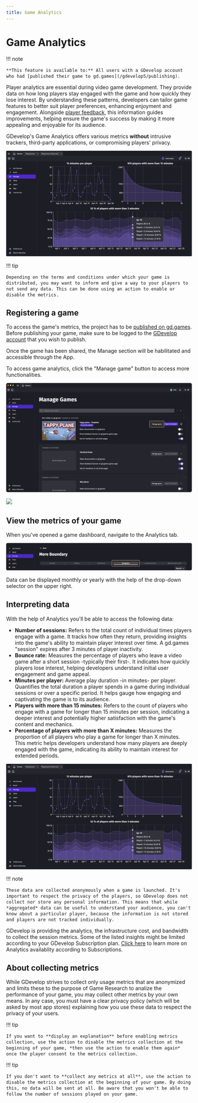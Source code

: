```yaml
---
title: Game Analytics
---
```


# Game Analytics

!!! note

    **This feature is available to:** All users with a GDevelop account who had [published their game to gd.games](/gdevelop5/publishing).

Player analytics are essential during video game development. They provide data on how long players stay engaged with the game and how quickly they lose interest. By understanding these patterns, developers can tailor game features to better suit player preferences, enhancing enjoyment and engagement. Alongside [player feedback](/gdevelop5/interface/games-dashboard/player-feedback/), this information guides improvements, helping ensure the game's success by making it more appealing and enjoyable for its audience.

GDevelop's Game Analytics offers various metrics **without** intrusive trackers, third-party applications, or compromising players' privacy.

![Game Analytics](Game-Analytics-hover.png)

!!! tip

    Depending on the terms and conditions under which your game is distributed, you may want to inform and give a way to your players to not send any data. This can be done using an action to enable or disable the metrics.

## Registering a game

To access the game's metrics, the project has to be [published on gd.games](/gdevelop5/publishing/web/). Before publishing your game, make sure to be logged to the [GDevelop account](/gdevelop5/interface/profile) that you wish to publish.

Once the game has been shared, the Manage section will be habilitated and accessible through the App.

To access game analytics, click the "Manage game" button to access more functionalities.

![Manage section](Manage-Games.png)


![](/gdevelop5/interface/games-dashboard/pasted/20201125-191509.png)

## View the metrics of your game

When you've opened a game dashboard, navigate to the Analytics tab.

![Analytics Tab](Game-Analytics-tab.png)

Data can be displayed monthly or yearly with the help of the drop-down selector on the upper right.


## Interpreting data

With the help of Analytics you'll be able to access the following data:

* **Number of sessions:** Refers to the total count of individual times players engage with a game. It tracks how often they return, providing insights into the game's ability to maintain player interest over time. A gd.games "session" expires after 3 minutes of player inactivity.
* **Bounce rate:** Measures the percentage of players who leave a video game after a short session -typically their first-. It indicates how quickly players lose interest, helping developers understand initial user engagement and game appeal.
* **Minutes per player:** Average play duration -in minutes- per player. Quantifies the total duration a player spends in a game during individual sessions or over a specific period. It helps gauge how engaging and captivating the game is to its audience.
* **Players with more than 15 minutes:** Refers to the count of players who engage with a game for longer than 15 minutes per session, indicating a deeper interest and potentially higher satisfaction with the game's content and mechanics.
* **Percentage of players with more than X minutes:** Measures the proportion of all players who play a game for longer than X minutes. This metric helps developers understand how many players are deeply engaged with the game, indicating its ability to maintain interest for extended periods.

![Game Analytcs 2](Game-Analytics-hover.png)

!!! note

    These data are collected anonymously when a game is launched. It's important to respect the privacy of the players, so GDevelop does not collect nor store any personal information. This means that while *aggregated* data can be useful to understand your audience, you can't know about a particular player, because the information is not stored and players are not tracked individually.


GDevelop is providing the analytics, the infrastructure cost, and bandwidth to collect the session metrics.
Some of the listed insights might be limited according to your GDevelop Subscription plan. [Click here](https://gdevelop.io/pricing) to learn more on Analytics availablity according to Subscriptions.


## About collecting metrics

While GDevelop strives to collect only usage metrics that are anonymized and limits these to the purpose of Game Research to analize the performance of your game, you may collect other metrics by your own means. In any case, you must have a clear privacy policy (which will be asked by most app stores) explaining how you use these data to respect the privacy of your users.

!!! tip

    If you want to **display an explanation** before enabling metrics collection, use the action to disable the metrics collection at the beginning of your game, *then use the action to enable them again* once the player consent to the metrics collection.

!!! tip

    If you don't want to **collect any metrics at all**, use the action to disable the metrics collection at the beginning of your game. By doing this, no data will be sent at all. Be aware that you won't be able to follow the number of sessions played on your game.

